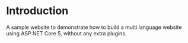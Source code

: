 # Introduction

A sample website to demonstrate how to build a multi language website using ASP.NET Core 5, without any extra plugins.